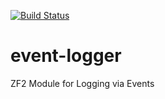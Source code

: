 [![Build Status](https://travis-ci.org/cyawman/event-logger.svg?branch=master)](https://travis-ci.org/cyawman/event-logger)

# event-logger
ZF2 Module for Logging via Events
